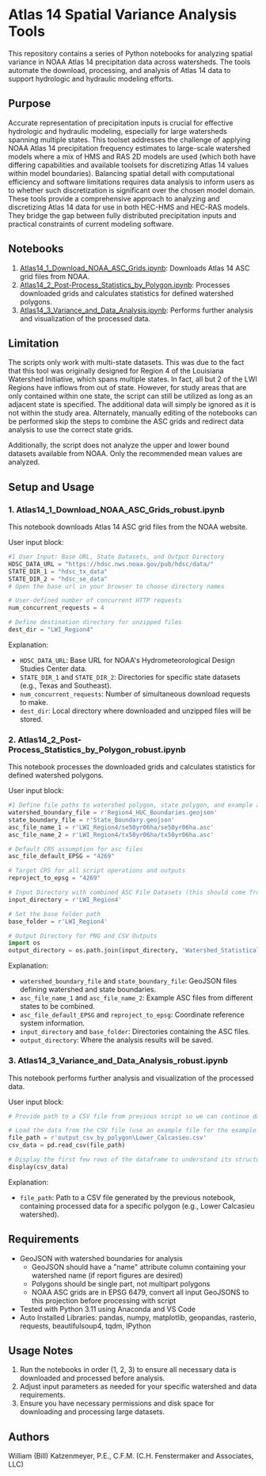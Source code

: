 # Atlas 14 Spatial Variance Analysis Tools

This repository contains a series of Python notebooks for analyzing spatial variance in NOAA Atlas 14 precipitation data across watersheds. The tools automate the download, processing, and analysis of Atlas 14 data to support hydrologic and hydraulic modeling efforts.

## Purpose

Accurate representation of precipitation inputs is crucial for effective hydrologic and hydraulic modeling, especially for large watersheds spanning multiple states. This toolset addresses the challenge of applying NOAA Atlas 14 precipitation frequency estimates to large-scale watershed models where a mix of HMS and RAS 2D models are used (which both have differing capabilities and available toolsets for discretizing Atlas 14 values within model boundaries).  Balancing spatial detail with computational efficiency and software limitations requires data analysis to inform users as to whether such discretization is significant over the chosen model domain.
These  tools provide a comprehensive approach to analyzing and discretizing Atlas 14 data for use in both HEC-HMS and HEC-RAS models. They bridge the gap between fully distributed precipitation inputs and practical constraints of current modeling software.

## Notebooks

1. [Atlas14_1_Download_NOAA_ASC_Grids.ipynb](./Atlas14_1_Download_NOAA_ASC_Grids.ipynb): Downloads Atlas 14 ASC grid files from NOAA.
2. [Atlas14_2_Post-Process_Statistics_by_Polygon.ipynb](Atlas14_2_Post-Process_Statistics_by_Polygon.ipynb): Processes downloaded grids and calculates statistics for defined watershed polygons.
3. [Atlas14_3_Variance_and_Data_Analysis.ipynb](Atlas14_3_Variance_and_Data_Analysis.ipynb): Performs further analysis and visualization of the processed data.

## Limitation

The scripts only work with multi-state datasets.  This was due to the fact that this tool was originally designed for Region 4 of the Louisiana Watershed Initiative, which spans multiple states.  In fact, all but 2 of the LWI Regions have inflows from out of state.  However, for study areas that are only contained within one state, the script can still be utilized as long as an adjacent state is specified.  The additional data will simply be ignored as it is not within the study area.  Alternately, manually editing of the notebooks can be performed skip the steps to combine the ASC grids and redirect data analysis to use the correct state grids.

Additionally, the script does not analyze the upper and lower bound datasets available from NOAA.  Only the recommended mean values are analyzed. 

## Setup and Usage

### 1. Atlas14_1_Download_NOAA_ASC_Grids_robust.ipynb

This notebook downloads Atlas 14 ASC grid files from the NOAA website.

User input block:
```python
#1 User Input: Base URL, State Datasets, and Output Directory
HDSC_DATA_URL = "https://hdsc.nws.noaa.gov/pub/hdsc/data/"
STATE_DIR_1 = "hdsc_tx_data"
STATE_DIR_2 = "hdsc_se_data"
# Open the base url in your browser to choose directory names

# User-defined number of concurrent HTTP requests
num_concurrent_requests = 4

# Define destination directory for unzipped files
dest_dir = "LWI_Region4"
```

Explanation:
- `HDSC_DATA_URL`: Base URL for NOAA's Hydrometeorological Design Studies Center data.
- `STATE_DIR_1` and `STATE_DIR_2`: Directories for specific state datasets (e.g., Texas and Southeast).
- `num_concurrent_requests`: Number of simultaneous download requests to make.
- `dest_dir`: Local directory where downloaded and unzipped files will be stored.

### 2. Atlas14_2_Post-Process_Statistics_by_Polygon_robust.ipynb

This notebook processes the downloaded grids and calculates statistics for defined watershed polygons.

User input block:
```python
#1 Define file paths to watershed polygon, state polygon, and example asc files to be used as general figures
watershed_boundary_file = r'Region4_HUC_Boundaries.geojson'
state_boundary_file = r'State_Boundary.geojson'
asc_file_name_1 = r'LWI_Region4/se50yr06ha/se50yr06ha.asc'
asc_file_name_2 = r'LWI_Region4/tx50yr06ha/tx50yr06ha.asc'

# Default CRS assumption for asc files 
asc_file_default_EPSG = "4269"

# Target CRS for all script operations and outputs
reproject_to_epsg = "4269"

# Input Directory with combined ASC File Datasets (this should come from a previous step on revision)
input_directory = r'LWI_Region4'

# Set the base folder path
base_folder = r'LWI_Region4'

# Output Directory for PNG and CSV Outputs
import os
output_directory = os.path.join(input_directory, 'Watershed_Statistical_Analysis')
```

Explanation:
- `watershed_boundary_file` and `state_boundary_file`: GeoJSON files defining watershed and state boundaries.
- `asc_file_name_1` and `asc_file_name_2`: Example ASC files from different states to be combined.
- `asc_file_default_EPSG` and `reproject_to_epsg`: Coordinate reference system information.
- `input_directory` and `base_folder`: Directories containing the ASC files.
- `output_directory`: Where the analysis results will be saved.

### 3. Atlas14_3_Variance_and_Data_Analysis_robust.ipynb

This notebook performs further analysis and visualization of the processed data.

User input block:
```python
# Provide path to a CSV file from previous script so we can continue data analysis

# Load the data from the CSV file (use an example file for the example plot)
file_path = r'output_csv_by_polygon\Lower_Calcasieu.csv'
csv_data = pd.read_csv(file_path)

# Display the first few rows of the dataframe to understand its structure
display(csv_data)
```

Explanation:
- `file_path`: Path to a CSV file generated by the previous notebook, containing processed data for a specific polygon (e.g., Lower Calcasieu watershed).

## Requirements

- GeoJSON with watershed boundaries for analysis
    - GeoJSON should have a "name" attribute column containing your watershed name (if report figures are desired)
    - Polygons should be single part, not multipart polygons
    - NOAA ASC grids are in EPSG 6479, convert all input GeoJSONS to this projection before processing with script
- Tested with Python 3.11 using Anaconda and VS Code
- Auto Installed Libraries: pandas, numpy, matplotlib, geopandas, rasterio, requests, beautifulsoup4, tqdm, IPython

## Usage Notes

1. Run the notebooks in order (1, 2, 3) to ensure all necessary data is downloaded and processed before analysis.
2. Adjust input parameters as needed for your specific watershed and data requirements.
3. Ensure you have necessary permissions and disk space for downloading and processing large datasets.

## Authors

William (Bill) Katzenmeyer, P.E., C.F.M. (C.H. Fenstermaker and Associates, LLC)
